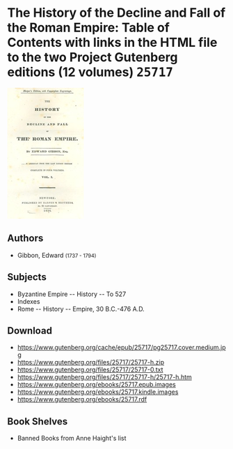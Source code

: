 # The History of the Decline and Fall of the Roman Empire: Table of Contents with links in the HTML file to the two Project Gutenberg editions (12 volumes) <kbd>25717</kbd>

![](./cover.medium.jpg "")

## Authors


 - Gibbon, Edward <small>(1737 - 1794)</small>

## Subjects


 - Byzantine Empire -- History -- To 527
 - Indexes
 - Rome -- History -- Empire, 30 B.C.-476 A.D.

## Download


 - https://www.gutenberg.org/cache/epub/25717/pg25717.cover.medium.jpg
 - https://www.gutenberg.org/files/25717/25717-h.zip
 - https://www.gutenberg.org/files/25717/25717-0.txt
 - https://www.gutenberg.org/files/25717/25717-h/25717-h.htm
 - https://www.gutenberg.org/ebooks/25717.epub.images
 - https://www.gutenberg.org/ebooks/25717.kindle.images
 - https://www.gutenberg.org/ebooks/25717.rdf

## Book Shelves


 - Banned Books from Anne Haight's list
